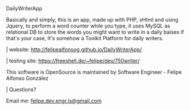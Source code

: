 DailyWriterApp

Basically and simply, this is an app, made up with PHP, xHtml and using Jquery, to perform a word counter while you type, it uses MySQL as relational DB to store the words you might want to write in a daily baises if that's your case, It's somehow a Toolkit Platform for daily writers.

| website: http://felipealfonsog.github.io/DailyWriterApp/

| testing site: https://freeshell.de/~felipe/dev/750writer/

This software is OpenSource is maintained by Software Engineer - Felipe Alfonso González

| Questions?

 Email me: felipe.dev.engr.js@gmail.com
